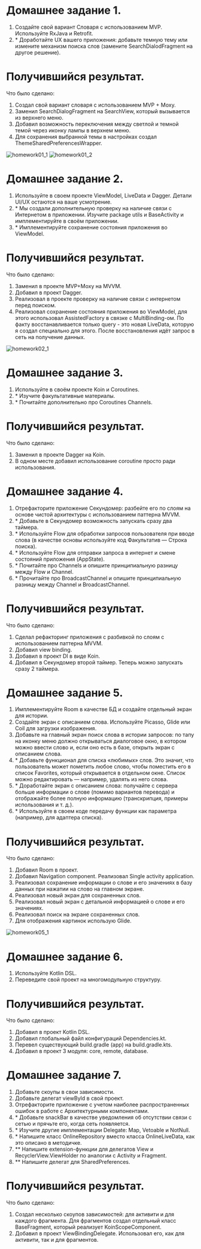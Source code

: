# Домашнее задание 1.
1. Создайте свой вариант Словаря с использованием MVP. Используйте RxJava и Retrofit.
2. \* Доработайте UX вашего приложения: добавьте темную тему или измените механизм поиска слов (замените SearchDialodFragment на другое решение).

# Получившийся результат.

Что было сделано:
1. Создал свой вариант словаря с использованием MVP + Moxy. 
2. Заменил SearchDialogFragment на SearchView, который вызывается из верхнего меню.
3. Добавил возможность переключения между светлой и темной темой через иконку лампы в верхнем меню.
4. Для сохранения выбранной темы в настройках создал ThemeSharedPreferencesWrapper. 

![homework01_1](images/homework01_1.gif) 
![homework01_2](images/homework01_2.png) 

# Домашнее задание 2.
1. Используйте в своем проекте ViewModel, LiveData и Dagger. Детали UI/UX остаются на ваше усмотрение.
2. \* Мы создали дополнительную проверку на наличие связи с Интернетом в приложении. Изучите package utils и BaseActivity и имплементируйте в своём приложении.
3. \* Имплементируйте сохранение состояния приложения во ViewModel.

# Получившийся результат.

Что было сделано:
1. Заменил в проекте MVP+Moxy на MVVM.
2. Добавил в проект Dagger.
3. Реализовал в проекте проверку на наличие связи с интернетом перед поиском.
4. Реализовал сохранение состояния приложения во ViewModel, для этого использовал AssistedFactory в связке с MultiBinding-ом. По факту восстанавливается только query - это новая LiveData, которую я создал специально для этого. После восстановления идёт запрос в сеть на получение данных. 

![homework02_1](images/homework02_1.gif) 

# Домашнее задание 3.
1. Используйте в своём проекте Koin и Coroutines.
2. \* Изучите факультативные материалы.
3. \* Почитайте дополнительно про Coroutines Channels.

# Получившийся результат.

Что было сделано:
1. Заменил в проекте Dagger на Koin.
2. В одном месте добавил использование coroutine просто ради использования.

# Домашнее задание 4.
1. Отрефакторите приложение Секундомер: разбейте его по слоям на основе чистой архитектуры с использованием паттерна MVVM.
2. \* Добавьте в Секундомер возможность запускать сразу два таймера.
3. \* Используйте Flow для обработки запросов пользователя при вводе слова (в качестве основы используйте код Факультатив — Строка поиска).
4. \* Используйте Flow для отправки запроса в интернет и смене состояний приложения (AppState).
5. \* Почитайте про Channels и опишите принципиальную разницу между Flow и Channel.
6. \* Прочитайте про BroadcastChannel и опишите принципиальную разницу между Channel и BroadcastChannel.

# Получившийся результат.

Что было сделано:
1. Сделал рефакторинг приложения с разбивкой по слоям с использованием паттерна MVVM.
2. Добавил view binding.
3. Добавил в проект DI в виде Koin.
4. Добавил в Секундомер второй таймер. Теперь можно запускать сразу 2 таймера.

# Домашнее задание 5.
1. Имплементируйте Room в качестве БД и создайте отдельный экран для истории.
2. Создайте экран с описанием слова. Используйте Picasso, Glide или Coil для загрузки изображения.
3. Добавьте на главный экран поиск слова в истории запросов: по тапу на иконку меню должно открываться диалоговое окно, в котором можно ввести слово и, если оно есть в базе, открыть экран с описанием слова.
4. \* Добавьте функционал для списка «любимых» слов. Это значит, что пользователь может пометить любое слово, чтобы поместить его в список Favorites, который открывается в отдельном окне. Список можно редактировать — например, удалять из него слова.
5. \* Доработайте экран с описанием слова: получайте с сервера больше информации о слове (помимо вариантов перевода) и отображайте более полную информацию (транскрипция, примеры использования и т. д.).
6. \* Используйте в своем коде передачу функции как параметра (например, для адаптера списка).

# Получившийся результат.

Что было сделано:
1. Добавил Room в проект.
2. Добавил Navigation component. Реализовал Single activity application.
3. Реализовал сохранение информации о слове и его значениях в базу данных при нажатии на слово на главном экране.
4. Реализовал новый экран для сохраненных слов.
5. Реализовал новый экран с детальной информацией о слове и его значениях.
6. Реализовал поиск на экране сохраненных слов.
7. Для отображения картинок использую Glide.

![homework05_1](images/homework05_1.gif) 

# Домашнее задание 6.
1. Используйте Kotlin DSL.
2. Переведите свой проект на многомодульную структуру.

# Получившийся результат.

Что было сделано:
1. Добавил в проект Kotlin DSL.
2. Добавил глобальный файл конфигураций Dependencies.kt. 
3. Перевел существующий build.gradle (app) на build.gradle.kts.
4. Добавил в проект 3 модуля: core, remote, database.

# Домашнее задание 7.
1. Добавьте скоупы в свои зависимости.
2. Добавьте делегат viewById в свой проект.
3. Отрефакторите приложение с учетом наиболее распространенных ошибок в работе с Архитектурными компонентами.
4. \* Добавьте snackBar в качестве уведомления об отсутствии связи с сетью и прячьте его, когда сеть появляется.
5. \* Изучите другие имплементации Delegate: Map, Vetoable и NotNull.
6. \* Напишите класс OnlineRepository вместо класса OnlineLiveData, как это описано в методичке.
7. \*\* Напишите extension-функции для делегатов View и RecyclerView.ViewHolder по аналогии с Activity и Fragment.
8. \*\* Напишите делегат для SharedPreferences.

# Получившийся результат.

Что было сделано:
1. Создал несколько скоупов зависимостей: для активити и для каждого фрагмента. Для фрагментов создал отдельный класс BaseFragment, который реализует KoinScopeComponent.
2. Добавил в проект ViewBindingDelegate. Использовал его, как для активити, так и для фрагментов.